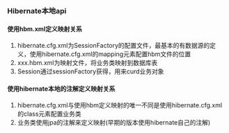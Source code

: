### Hibernate本地api
#### 使用hbm.xml定义映射关系
1. hibernate.cfg.xml为SessionFactory的配置文件，最基本的有数据源的定义，使用hibernate.cfg.xml的mapping元素配置hbm文件的位置
2. xxx.hbm.xml为映射文件，将业务类映射到数据库表
3. Session通过sessionFactory获得，用来curd业务对象
#### 使用hibernate本地的注解定义映射关系
1. hibernate.cfg.xml与使用hbm定义映射的唯一不同是使用hibernate.cfg.xml的class元素配置业务类
2. 业务类使用jpa的注解来定义映射(早期的版本使用hibernate自己的注解)




